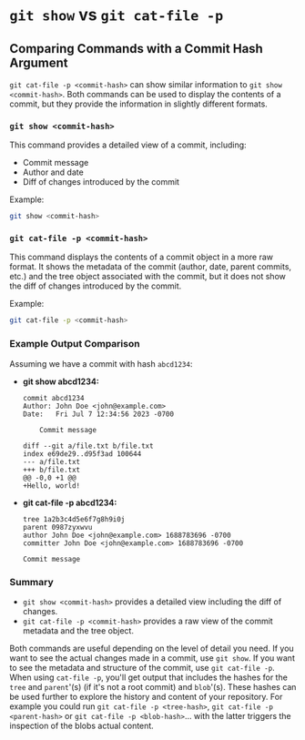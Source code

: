 # `git show` vs `git cat-file -p`

## Comparing Commands with a Commit Hash Argument
`git cat-file -p <commit-hash>` can show similar information to `git show <commit-hash>`. Both commands can be used to display the contents of a commit, but they provide the information in slightly different formats.

### `git show <commit-hash>`
This command provides a detailed view of a commit, including:
- Commit message
- Author and date
- Diff of changes introduced by the commit

Example:
```bash
git show <commit-hash>
```

### `git cat-file -p <commit-hash>`
This command displays the contents of a commit object in a more raw format. It shows the metadata of the commit (author, date, parent commits, etc.) and the tree object associated with the commit, but it does not show the diff of changes introduced by the commit.

Example:
```bash
git cat-file -p <commit-hash>
```

### Example Output Comparison
Assuming we have a commit with hash `abcd1234`:

- **git show abcd1234:**
  ```plaintext
  commit abcd1234
  Author: John Doe <john@example.com>
  Date:   Fri Jul 7 12:34:56 2023 -0700

      Commit message

  diff --git a/file.txt b/file.txt
  index e69de29..d95f3ad 100644
  --- a/file.txt
  +++ b/file.txt
  @@ -0,0 +1 @@
  +Hello, world!
  ```

- **git cat-file -p abcd1234:**
  ```plaintext
  tree 1a2b3c4d5e6f7g8h9i0j
  parent 0987zyxwvu
  author John Doe <john@example.com> 1688783696 -0700
  committer John Doe <john@example.com> 1688783696 -0700

  Commit message
  ```

### Summary

- `git show <commit-hash>` provides a detailed view including the diff of changes.
- `git cat-file -p <commit-hash>` provides a raw view of the commit metadata and the tree object.

Both commands are useful depending on the level of detail you need. If you want to see the actual changes made in a commit, use `git show`. If you want to see the metadata and structure of the commit, use `git cat-file -p`. 
When using `cat-file -p`, you'll get output that includes the hashes for the `tree` and `parent`'(s) (if it's not a root commit) and `blob`'(s). These hashes can be used further to explore the history and content of your repository. For example you could run `git cat-file -p <tree-hash>`, `git cat-file -p <parent-hash>` or `git cat-file -p <blob-hash>`… with the latter triggers the inspection of the blobs actual content.

